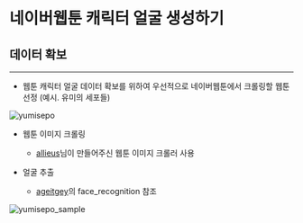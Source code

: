 # 네이버웹툰 캐릭터 얼굴 생성하기

## 데이터 확보
------------
* 웹툰 캐릭터 얼굴 데이터 확보를 위하여 우선적으로 네이버웹툰에서 크롤링할 웹툰 선정 (예시. 유미의 세포들)

![yumisepo](https://user-images.githubusercontent.com/22866802/97528285-af5ec080-19f0-11eb-9717-327cc1fb3c39.png)

* 웹툰 이미지 크롤링
  * [allieus](https://gist.github.com/allieus/13c1a80ef5648c2b9b112e1c58f9727b)님이 만들어주신 웹툰 이미지 크롤러 사용
  
  
* 얼굴 추출
  * [ageitgey](https://github.com/ageitgey/face_recognition)의 face_recognition 참조
  
![yumisepo_sample](https://user-images.githubusercontent.com/22866802/97533007-cdc9b980-19fa-11eb-86ce-439f24c4471e.png)
